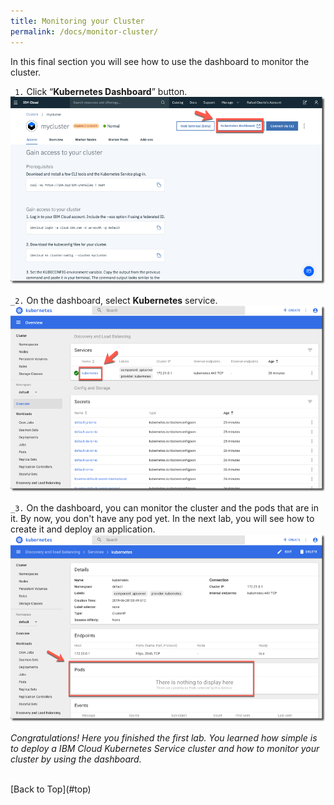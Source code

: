 ```yaml
---
title: Monitoring your Cluster
permalink: /docs/monitor-cluster/
---
```


<a name="top"/>

In this final section you will see how to use the dashboard to monitor the cluster.

`_1.` Click “**Kubernetes Dashboard**” button.
<br/>
![k8 dashboard](../images/how1/k8-dashboard.png)
<br/>

`_2.` On the dashboard, select **Kubernetes** service.
<br/>
![Monitor Kubernetes](../images/how1/monitor-cluster.png)
<br/>

`_3.` On the dashboard, you can monitor the cluster and the pods that are in it. By now, you don't have any pod yet. In the next lab, you will see how to create it and deploy an application.
<br/>
![Monitor Pod](../images/how1/monitor-pods.png)
<br/>

*Congratulations! Here you finished the first lab. You learned how simple is to deploy a IBM Cloud Kubernetes Service cluster and how to monitor your cluster by using the dashboard.*

<br/>
[Back to Top](#top)  
